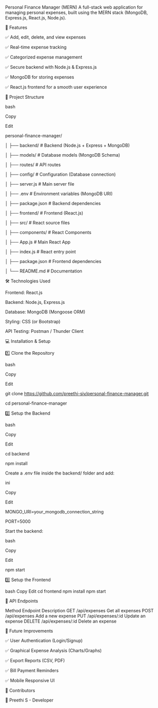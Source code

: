 Personal Finance Manager (MERN)
A full-stack web application for managing personal expenses, built using the MERN stack (MongoDB, Express.js, React.js, Node.js).

🚀 Features

✅ Add, edit, delete, and view expenses

✅ Real-time expense tracking

✅ Categorized expense management

✅ Secure backend with Node.js & Express.js

✅ MongoDB for storing expenses

✅ React.js frontend for a smooth user experience


📂 Project Structure

bash

Copy

Edit

personal-finance-manager/

│
├── backend/                 # Backend (Node.js + Express + MongoDB)

│     ├── models/              # Database models (MongoDB Schema)

│     ├── routes/              # API routes

│     ├── config/              # Configuration (Database connection)

│     ├── server.js            # Main server file

│     ├── .env                 # Environment variables (MongoDB URI)

│     ├── package.json         # Backend dependencies

│
├── frontend/                # Frontend (React.js)

│     ├── src/                 # React source files

│     ├── components/          # React Components

│     ├── App.js               # Main React App

│     ├── index.js             # React entry point

│     ├── package.json         # Frontend dependencies

│
└── README.md                # Documentation



🛠 Technologies Used

Frontend: React.js

Backend: Node.js, Express.js

Database: MongoDB (Mongoose ORM)

Styling: CSS (or Bootstrap)

API Testing: Postman / Thunder Client



💻 Installation & Setup

1️⃣ Clone the Repository

bash

Copy

Edit

git clone https://github.com/preethi-siv/personal-finance-manager.git

cd personal-finance-manager



2️⃣ Setup the Backend

bash

Copy

Edit

cd backend

npm install

Create a .env file inside the backend/ folder and add:

ini

Copy

Edit

MONGO_URI=your_mongodb_connection_string

PORT=5000

Start the backend:

bash

Copy

Edit

npm start


3️⃣ Setup the Frontend

bash
Copy
Edit
cd frontend
npm install
npm start


📌 API Endpoints

Method	Endpoint	Description
GET	/api/expenses	Get all expenses
POST	/api/expenses	Add a new expense
PUT	/api/expenses/:id	Update an expense
DELETE	/api/expenses/:id	Delete an expense


📝 Future Improvements

✅ User Authentication (Login/Signup)

✅ Graphical Expense Analysis (Charts/Graphs)

✅ Export Reports (CSV, PDF)

✅ Bill Payment Reminders

✅ Mobile Responsive UI


🎯 Contributors

👤 Preethi S - Developer
